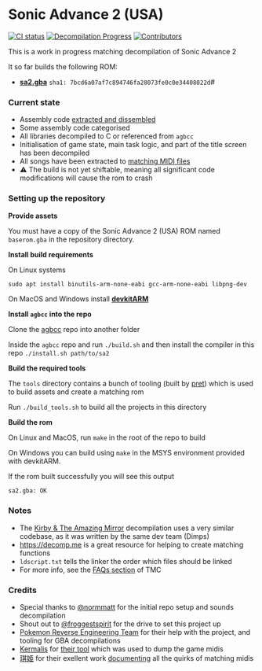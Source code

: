 # Sonic Advance 2 (USA)
[![CI status][ci-badge]][ci-status-link] [![Decompilation Progress][progress-badge]][progress-link] [![Contributors][contributors-badge]][contributors-link]

[ci-status-link]: https://github.com/freshollie/sa2/actions/workflows/build.yml
[ci-badge]: https://github.com/freshollie/sa2/actions/workflows/build.yml/badge.svg

[progress-link]: https://github.com/freshollie/sa2
[progress-badge]: https://img.shields.io/endpoint?url=https://freshollie.github.io/sa2/reports/progress-sa2-shield.json

[contributors-link]: https://github.com/freshollie/sa2/graphs/contributors
[contributors-badge]: https://img.shields.io/github/contributors/freshollie/sa2

This is a work in progress matching decompilation of Sonic Advance 2

It so far builds the following ROM:
* [**sa2.gba**](https://datomatic.no-intro.org/index.php?page=show_record&s=23&n=0890) `sha1: 7bcd6a07af7c894746fa28073fe0c0e34408022d`#

### Current state

- Assembly code [extracted and dissembled](./asm/)
- Some assembly code categorised
- All libraries decompiled to C or referenced from `agbcc`
- Initialisation of game state, main task logic, and part of the title screen has been decompiled
- All songs have been extracted to [matching MIDI files](./sound/songs/midi)
- :warning: The build is not yet shiftable, meaning all significant code modifications will cause the rom to crash

### Setting up the repository

**Provide assets**

You must have a copy of the Sonic Advance 2 (USA) ROM named `baserom.gba` in the repository directory.

**Install build requirements**

On Linux systems
```
sudo apt install binutils-arm-none-eabi gcc-arm-none-eabi libpng-dev
```

On MacOS and Windows install [**devkitARM**](http://devkitpro.org/wiki/Getting_Started/devkitARM)

**Install `agbcc` into the repo**

Clone the [agbcc](https://github.com/pret/agbcc) repo into another folder

Inside the `agbcc` repo and run `./build.sh` and then install the compiler in this repo `./install.sh path/to/sa2`

**Build the required tools**

The `tools` directory contains a bunch of tooling (built by [pret](https://github.com/pret)) which is used to build assets and create a matching rom

Run `./build_tools.sh` to build all the projects in this directory

**Build the rom**

On Linux and MacOS, run `make` in the root of the repo to build

On Windows you can build using `make` in the MSYS environment provided with devkitARM.

If the rom built successfully you will see this output

```bash
sa2.gba: OK
```

### Notes

- The [Kirby & The Amazing Mirror](https://github.com/jiangzhengwenjz/katam/) decompilation uses a very similar codebase, as it was written by the same dev team (Dimps)
- https://decomp.me is a great resource for helping to create matching functions
- `ldscript.txt` tells the linker the order which files should be linked
- For more info, see the [FAQs section](https://zelda64.dev/games/tmc) of TMC

### Credits

- Special thanks to [@normmatt](https://github.com/normmatt) for the initial repo setup and sounds decompilation
- Shout out to [@froggestspirit](https://github.com/froggestspirit) for the drive to set this project up
- [Pokemon Reverse Engineering Team](https://github.com/pret) for their help with the project, and tooling for GBA decompilations
- [Kermalis](https://github.com/Kermalis) for [their tool](https://github.com/Kermalis/VGMusicStudio) which was used to dump the game midis
- [琪姬](https://github.com/laqieer) for their exellent work [documenting](https://github.com/FireEmblemUniverse/fireemblem8u/pull/137) all the quirks of matching midis
